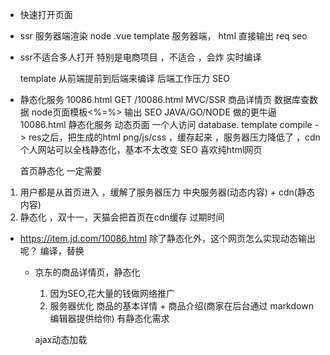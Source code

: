 - 快速打开页面
 - ssr  服务器端渲染  node  .vue  template  服务器端，   html 直接输出  req  seo
 - ssr不适合多人打开  特别是电商项目 ，不适合 ，会炸  实时编译

    template  从前端提前到后端来编译  后端工作压力  SEO
 - 静态化服务 10086.html
   GET /10086.html  MVC/SSR  商品详情页  数据库查数据  node页面模板<%=%> 输出 SEO JAVA/GO/NODE
   做的更牛逼  10086.html 静态化服务  动态页面
   一个人访问  database.   template  compile -> res之后，把生成的html png/js/css ，缓存起来 ，服务器压力降低了 ，cdn
   个人网站可以全栈静态化，基本不太改变   SEO 喜欢纯html网页

   首页静态化  一定需要
 1. 用户都是从首页进入  ，缓解了服务器压力  中央服务器(动态内容) + cdn(静态内容)
 2. 静态化 ，双十一，天猫会把首页在cdn缓存  过期时间


- https://item.jd.com/10086.html  除了静态化外，这个网页怎么实现动态输出呢？  编译，替换
  - 京东的商品详情页，静态化 
    1. 因为SEO,花大量的钱做网络推广
    2. 服务器优化 商品的基本详情 + 商品介绍(商家在后台通过 markdown 编辑器提供给你) 有静态化需求

    ajax动态加载